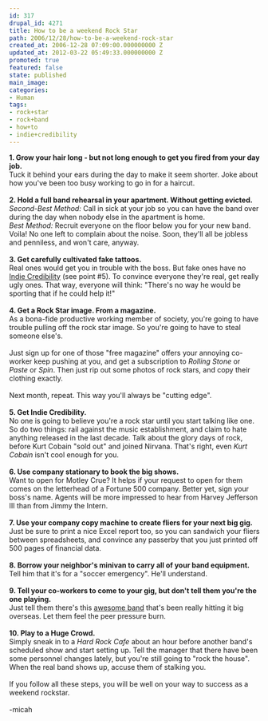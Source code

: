 ```yaml
---
id: 317
drupal_id: 4271
title: How to be a weekend Rock Star
path: 2006/12/28/how-to-be-a-weekend-rock-star
created_at: 2006-12-28 07:09:00.000000000 Z
updated_at: 2012-03-22 05:49:33.000000000 Z
promoted: true
featured: false
state: published
main_image: 
categories:
- Human
tags:
- rock+star
- rock+band
- how+to
- indie+credibility
---
```

<span style="font-weight:bold;">1. Grow your hair long - but not long enough to get you fired from your day job.</span><br />Tuck it behind your ears during the day to make it seem shorter. Joke about how you've been too busy working to go in for a haircut.<br /><br /><span style="font-weight:bold;">2. Hold a full band rehearsal in your apartment. Without getting evicted.</span><br /><span style="font-style:italic;">Second-Best Method:</span> Call in sick at your job so you can have the band over during the day when nobody else in the apartment is home.<br /><span style="font-style:italic;">Best Method:</span> Recruit everyone on the floor below you for your new band. Voila! No one left to complain about the noise. Soon, they'll all be jobless and penniless, and won't care, anyway.<br /><br /><span style="font-weight:bold;">3. Get carefully cultivated fake tattoos.</span><br />Real ones would get you in trouble with the boss. But fake ones have no <a href="http://www.reddingbrothers.com/">Indie Credibility</a> (see point #5). To convince everyone they're real, get really ugly ones. That way, everyone will think: "There's no way he would be sporting that if he could help it!"<br /><br /><span style="font-weight:bold;">4. Get a Rock Star image. From a magazine.</span><br />As a <span class="misspell">bona</span>-<span class="misspell">fide</span> productive working member of society, you're going to have trouble pulling off the rock star image. So you're going to have to steal someone <span class="misspell">else's</span>.<br /><br />Just sign up for one of those "free magazine" offers your annoying co-worker keep pushing at you, and get a subscription to <span style="font-style:italic;">Rolling Stone</span> or <span style="font-style:italic;">Paste</span> or <span style="font-style:italic;">Spin</span>. Then just rip out some photos of rock stars, and copy their clothing exactly.<br /><br />Next month, repeat. This way you'll always be "cutting edge".<br /><br /><span style="font-weight:bold;">5. Get Indie Credibility.</span><br /><span style="font-style:italic;"></span>No one is going to believe you're a rock star until you start talking like one. So do two things: rail against the music establishment, and claim to hate anything released in the last decade. Talk about the glory days of rock, before Kurt Cobain "sold out" and joined Nirvana. That's right, even <span style="font-style:italic;">Kurt Cobain</span> isn't cool enough for you.<br /><br /><span style="font-weight:bold;">6. Use company stationary to book the big shows.</span><br />Want to open for Motley <span class="misspell">Crue</span>? It helps if your request to open for them comes on the letterhead of a Fortune 500 company. Better yet, sign your boss's name. Agents will be more impressed to hear from Harvey Jefferson III than from Jimmy the Intern.<br /><br /><span style="font-weight:bold;">7. Use your company copy machine to create fliers for your next big gig.</span><br />Just be sure to print a nice Excel report too, so you can sandwich your fliers between spreadsheets, and convince any passerby that you just printed off 500 pages of financial data.<br /><br /><span style="font-weight:bold;">8. Borrow your neighbor's minivan to carry all of your band equipment.</span><br />Tell him that it's for a "soccer emergency". He'll understand.<br /><br /><span style="font-weight:bold;">9. Tell your co-workers to come to your gig, but don't tell them you're the one playing.</span><br />Just tell them there's this <a href="http://www.reddingbrothers.com/">awesome band</a> that's been really hitting it big overseas. Let them feel the peer pressure burn.<br /><br /><span style="font-weight:bold;">10. Play to a Huge Crowd.</span><br />Simply sneak in to a <span style="font-style:italic;">Hard Rock Cafe</span> about an hour before another band's scheduled show and start setting up. Tell the manager that there have been some personnel changes lately, but you're still going to "rock the house". When the real band shows up, accuse them of stalking you.<br /><br />If you follow all these steps, you will be well on your way to success as a weekend rockstar.<br /><br />-micah
